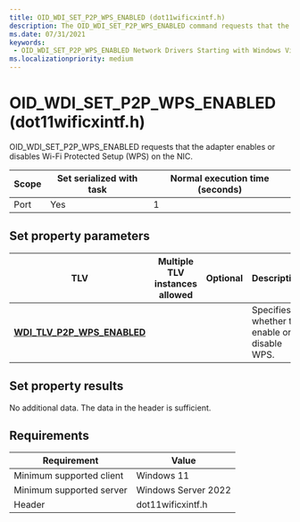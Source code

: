```yaml
---
title: OID_WDI_SET_P2P_WPS_ENABLED (dot11wificxintf.h)
description: The OID_WDI_SET_P2P_WPS_ENABLED command requests that the adapter enables or disables Wi-Fi Protected Setup (WPS) on the NIC.
ms.date: 07/31/2021
keywords:
 - OID_WDI_SET_P2P_WPS_ENABLED Network Drivers Starting with Windows Vista
ms.localizationpriority: medium
---
```


# OID\_WDI\_SET\_P2P\_WPS\_ENABLED (dot11wificxintf.h)


OID\_WDI\_SET\_P2P\_WPS\_ENABLED requests that the adapter enables or disables Wi-Fi Protected Setup (WPS) on the NIC.

| Scope | Set serialized with task | Normal execution time (seconds) |
|-------|--------------------------|---------------------------------|
| Port  | Yes                      | 1                               |

 

## Set property parameters


| TLV                                                                 | Multiple TLV instances allowed | Optional | Description                                 |
|---------------------------------------------------------------------|--------------------------------|----------|---------------------------------------------|
| [**WDI\_TLV\_P2P\_WPS\_ENABLED**](./wdi-tlv-p2p-wps-enabled.md) |                                |          | Specifies whether to enable or disable WPS. |

 

## Set property results


No additional data. The data in the header is sufficient.

## Requirements

|Requirement|Value|
|--- |--- |
|Minimum supported client|Windows 11|
|Minimum supported server|Windows Server 2022|
|Header|dot11wificxintf.h|

 

